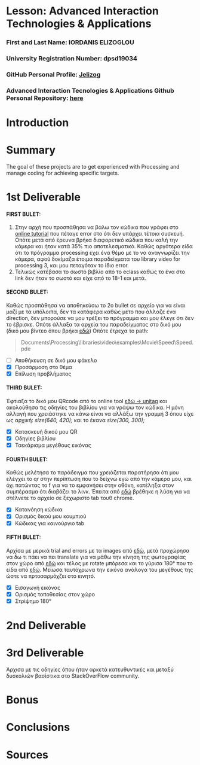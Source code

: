# Lesson: Advanced Interaction Technologies & Applications

### First and Last Name: IORDANIS ELIZOGLOU
### University Registration Number: dpsd19034
### GitHub Personal Profile: [Jelizog](https://github.com/Jelizog)
### Advanced Interaction Tecnologies & Applications Github Personal Repository: [here](https://github.com/Jelizog/Advanced-Interaction-Tecnologies-Applications-Individual-Assignment/tree/main/my_report)

# Introduction

# Summary
The goal of these projects are to get experienced with Processing and manage coding for achieving specific targets.

# 1st Deliverable
#### FIRST BULET: 
1. Στην αρχή που προσπάθησα να βάλω τον κώδικα που γράφει στο [online tutorial](https://processing.org/tutorials/video#live-video) που πέταγε error στο ότι δεν υπάρχει τέτοια συσκευή. 
   Οπότε μετά από έρευνα βρήκα διαφορετικό κώδικα που καλή την κάμερα και ήταν κατά 35% πιο αποτελεσματικό. Καθώς αργότερα είδα ότι το πρόγραμμα processing έχει ένα θέμα με το να αναγνωρίζει την κάμερα, αφού δοκίμαζα έτοιμα παραδείγματα του library video for processing 3, και μου πεταγόταν το ίδιο error.
2. Τελικώς κατέβασα το σωστό βιβλίο από το eclass καθώς το ένα στο link δεν ήταν το σωστό και είχε από το 18-1 και μετά.
#### SECOND BULET:
  Καθώς προσπάθησα να αποθηκεύσω το 2ο bullet σε αρχείο για να είναι μαζί με τα υπόλοιπα, δεν τα κατάφερα καθώς μετο που άλλαζε ένα direction, δεν μπορούσε να μου τρέξει το πρόγραμμα και μου έλεγε ότι δεν το έβρισκε. Οπότε άλλαξα τα αρχεία του παραδείγματος στο δικό μου (δικό μου βίντεο όπου βρήκα [εδώ](https://www.youtube.com/watch?v=ht4-aoXxlwI&t=3s))
  Οπότε έτρεχα το path: 
  > Documents\Processing\libraries\video\examples\Movie\Speed\Speed.pde
  - [ ] Αποθήκευση σε δικό μου φάκελο
  - [x] Προσάρμοση στο θέμα
  - [x] Επίλυση προβλήματος
#### THIRD BULET:
   Έφτιαξα το δικό μου QRcode από το online tool [εδώ -> unitag](https://www.unitag.io/?fbclid=IwAR1m_Y4Vl7eWTtkxVIFKHkA01GYOFbzy4_3b-YP4LRsdlqiNQ9rHxv-4hGk) και ακολούθησα τις οδηγίες του βιβλίου για να γράψω τον κώδικα. Η μόνη αλλαγή που χρειάστηκε να κάνω είναι να αλλάξω την γραμμή 3 όπου είχε ως αρχική: _size(640, 420);_ και το έκανα _size(300, 300);_
- [x] Κατασκευή δικού μου QR
- [x] Οδηγίες βιβλίου
- [x] Τσεκάρισμα μεγέθους εικόνας
#### FOURTH BULET:
Καθώς μελέτησα το παράδειγμα που χρειάζεται παρατήρησα ότι μου ελέγχει το qr στην περίπτωση που το δείχνω εγώ από την κάμερα μου, και όχι πατώντας το f για να το εμφανήσει στην οθόνη, κατέληξα στον συμπέρασμα ότι διαβάζει το λινκ. Έπειτα από [εδώ](https://processing.org/examples/embeddedlinks.html) βρέθηκε η λύση για να στέλνετε το αρχείο σε ξεχωριστό tab τουθ chrome.
- [x] Κατανόηση κώδικα
- [x] Ορισμός δικού μου κουμπιού
- [x] Κώδικας για καινούργιο tab

#### FIFTH BULET:
Αρχίσα με μερικά trial and errors με τα images από [εδώ](https://processing.org/reference/image_.html), μετά προχώρησα να δω τι πάει να πει translate για να μάθω την κίνηση της φωτογραφίας στον χώρο από [εδώ](https://processing.org/reference/translate_.html) και τέλος με rotate μπόρεσα και το γύρισα 180° που το είδα από [εδώ](https://processing.org/reference/rotateZ_.html). Μείωσα ταυτόχρωνα την εικόνα ανάλογα του μεγέθους της ώστε να πρτοσαρμόχζει στο κινητό.
- [x] Εισαγωγή εικόνας
- [x] Ορισμός τοποθεσίας στον χώρο
- [x] Στρίψημο 180°

# 2nd Deliverable


# 3rd Deliverable 
Άρχισα με τις οδηγίες όπου ήταν αρκετά κατευθυντικές και μεταξύ δυσκολιών βασίστικα στο StackOverFlow community.

# Bonus 


# Conclusions


# Sources
